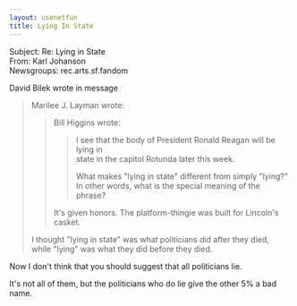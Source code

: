 ```yaml
---   
layout: usenetfun   
title: Lying In State   
---   
```

   
   
Subject: Re: Lying in State   
From: Karl Johanson   
Newsgroups: rec.arts.sf.fandom   
   
David Bilek wrote in message   
>   
> Marilee J. Layman wrote:   
>>   
>> Bill Higgins wrote:   
>>   
>>>I see that the body of President Ronald Reagan will be lying in   
>>>state in the capitol Rotunda later this week.   
>>>   
>>>What makes &quot;lying in state&quot; different from simply &quot;lying?&quot;   
>>>In other words, what is the special meaning of the phrase?   
>>   
>>It's given honors.  The platform-thingie was built for Lincoln's   
>>casket.   
>   
> I thought &quot;lying in state&quot; was what politicians did after they died,   
> while &quot;lying&quot; was what they did before they died.   
>   

Now I don't think that you should suggest that all politicians lie.   
   
It's not all of them, but the politicians who do lie give the other 5% a bad name.   
   
   
   

